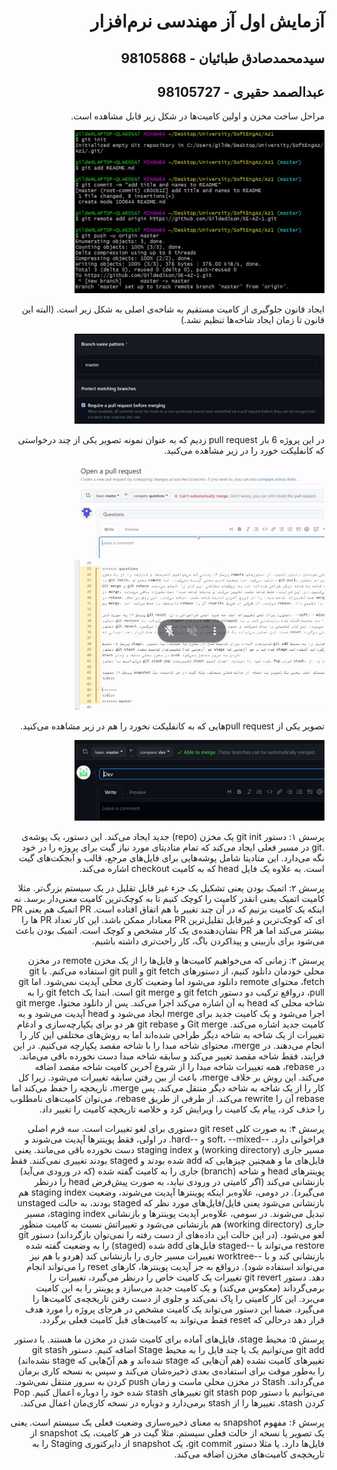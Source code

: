 <div dir="rtl">

# آزمایش اول آز مهندسی نرم‌افزار

## سیدمحمدصادق طبائیان - 98105868

## عبدالصمد حقیری - 98105727



مراحل ساخت مخزن و اولین کامیت‌ها در شکل زیر قابل مشاهده است.

<img src="./init.JPG" width="400px">

ایجاد قانون جلوگیری از کامیت مستقیم به شاخه‌ی اصلی به شکل زیر است. (البته این قانون تا زمان ایجاد شاخه‌ها تنظیم نشد.)

<img src="./branchProtection.JPG" width="400px">

در این پروژه 6 بار pull request زدیم که به عنوان نمونه تصویر یکی از چند درخواستی که کانفلیکت خورد را در زیر مشاهده می‌کنید.

<img src="./pullReq.JPG" width="400px">

<img src="./conflict.JPG" width="400px">

تصویر یکی از pull requestهایی که به کانفلیکت نخورد را هم در زیر مشاهده می‌کنید.

<img src="./mergable.JPG" width="400px">



پرسش ۱: دستور git init یک مخزن (repo) جدید ایجاد می‌کند. این دستور، یک پوشه‌ی .git در مسیر فعلی ایجاد می‌کند که تمام متادیتای مورد نیاز گیت برای پروژه را در خود نگه می‌دارد. این متادیتا شامل پوشه‌هایی برای فایل‌های مرجع، قالب و آبجکت‌های گیت است. به علاوه یک فایل head که به کامیت checkout اشاره می‌کند. 

پرسش ۲: اتمیک بودن یعنی تشکیل یک جزء غیر قابل تقلیل در یک سیستم بزرگ‌تر. مثلا کامیت اتمیک یعنی انقدر کامیت را کوچک کنیم تا به کوچک‌ترین کامیت معنی‌دار برسد. نه اینکه یک کامیت بزنیم که در آن چند تغییر با هم اتفاق افتاده است. PR اتمیک هم یعنی PR ای که کوچک‌ترین و غیرقابل تقلیل‌ترین PR معنادار ممکن باشد. این کار تعداد PR ها را بیشتر می‌کند اما هر PR نشان‌دهنده‌ی یک کار مشخص و کوچک است.
اتمیک بودن باعث می‌شود برای بازبینی و پیداکردن باگ، کار راحت‌تری داشته باشیم.


پرسش ۳: زمانی که می‌خواهیم کامیت‌ها و فایل‌ها را از یک مخزن remote در مخزن محلی خودمان دانلود کنیم، از دستورهای git fetch و git pull استفاده می‌کنم.
با git fetch، محتوای remote دانلود می‌شود اما وضعیت کاری محلی آپدیت نمی‌شود. اما git pull، درواقع ترکیب دو دستور git fetch و git merge است. ابتدا یک git fetch را به شاخه محلی که head به آن اشاره می‌کند اجرا می‌کند. پس از دانلود محتوا، git merge اجرا می‌شود و یک کامیت جدید برای merge ایجاد می‌شود و head آپدیت می‌شود و به کامیت جدید اشاره می‌کند.
Git merge و git rebase هر دو برای یکپارچه‌سازی و ادغام تغییرات از یک شاخه به شاخه دیگر طراحی شده‌اند اما به روش‌های مختلفی این کار را انجام می‌دهند.
در merge، محتوای شاخه مبدا را با شاخه مقصد یکپارچه می‌کنیم. در این فرایند، فقط شاخه مقصد تغییر می‌کند و سابقه شاخه مبدا دست نخورده باقی می‌ماند.
در rebase، همه تغییرات 	شاخه مبدا را از شروع آخرین کامیت شاخه مقصد اضافه می‌کند. این روش بر خلاف merge، باعث از بین رفتن سابقه تغییرات می‌شود. زیرا کل کار را از یک شاخه به شاخه دیگر منتقل می‌کند.
پس merge، تاریخچه را حفظ می‌کند اما rebase آن را rewrite می‌کند. از طرفی از طریق rebase، می‌توان کامیت‌های نامطلوب را حذف کرد، پیام یک کامیت را ویرایش کرد و خلاصه تاریخچه کامیت را تغییر داد.

پرسش ۴: به صورت کلی git reset دستوری برای لغو تغییرات است. سه فرم اصلی فراخوانی دارد. --soft، --mixed و --hard. در اولی، فقط پوینترها آپدیت می‌شوند و مسیر جاری (working directory) و staging index دست نخورده باقی می‌مانند. یعنی فایل‌های ما و همچنین چیزهایی که add شده بودند و staged بودند تغییری نمی‌کنند. فقط پوینترهای head و شاخه (branch) جاری را به کامیت گفته شده (که در ورودی می‌آید) بازنشانی می‌کند (اگر کامیتی در ورودی نیاید، به صورت پیش‌فرض head را درنظر می‌گیرد). در دومی، علاوه‌بر اینکه پوینترها آپدیت می‌شوند، وضعیت staging index هم بازنشانی می‌شود یعنی فایل/فایل‌های مورد نظر که staged بودند، به حالت unstaged تبدیل می‌شوند. در سومی، علاوه‌بر آپدیت پوینترها و بازنشانی staging index، مسیر جاری (working directory) هم بازنشانی می‌شود و تغییراتش نسبت به کامیت منظور لغو می‌شود. (در این حالت این داده‌های از دست رفته را نمی‌توان بازگرداند)
دستور git restore می‌تواند با --staged فایل‌های add شده (staged) را به وضعیت گفته شده بازنشانی کند و با --worktree تغییرات مسیر جاری را بازنشانی کند (هردو با هم نیز می‌تواند استفاده شود). درواقع به جز آپدیت پوینترها، کارهای reset را می‌تواند انجام دهد.
دستور git revert تغییرات یک کامیت خاص را درنظر می‌گیرد، تغییرات را برمی‌گرداند (معکوس می‌کند) و یک کامیت جدید می‌سازد و پوینتر را به این کامیت می‌برد. این کار کامیتی را پاک نمی‌کند و جلوی از دست رفتن تاریخچه‌ی کامیت‌ها را می‌گیرد.
ضمنا این دستور می‌تواند یک کامیت مشخص در هرجای پروژه را مورد هدف قرار دهد درحالی که reset فقط می‌تواند به کامیت‌های قبل کامیت فعلی برگردد.

پرسش ۵: محیط stage، فایل‌های آماده برای کامیت شدن در مخزن ما هستند. با دستور git add می‌توانیم یک یا چند فایل را به محیط Stage اضافه کنیم.
دستور git stash تغییرهای کامیت نشده (هم آن‌هایی که stage شده‌اند و هم آن‌ّهایی که stage نشده‌اند) را به‌طور موقت برای استفاده‌ی بعدی ذخیره‌شان می‌کند و سپس به نسخه کاری برمان می‌گرداند.
Stash در مخزن محلی ماست و زمان push کردن به سرور منتقل نمی‌شود.
می‌توانیم با دستور git stash pop تغییرهای stash شده خود را دوباره اعمال کنیم. Pop کردن stash، تغییرها را از stash برمی‌دارد و دوباره در نسخه کاری‌مان اعمال می‌کند.

پرسش ۶: مفهوم snapshot به معنای ذخیره‌سازی وضعیت فعلی یک سیستم است. یعنی یک تصویر یا نسخه از حالت فعلی سیستم. مثلا گیت در هر کامیت، یک snapshot از فایل‌ها دارد. یا مثلا دستور git commit، یک snapshot از دایرکتوری Staging را به تاریخچه‌ی کامیت‌های مخزن اضافه می‌کند.
</div>

